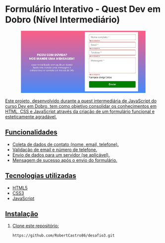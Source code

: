 # Formulário Interativo - Quest Dev em Dobro (Nível Intermediário)

<div align="center">
  <a href="[https://github.com/RobertCastro86](https://acordeon-one.vercel.app/)">
    <img height="200em" src="formulario-img.JPG"/>
</div>

Este projeto, desenvolvido durante a quest intermediária de JavaScript do curso Dev em Dobro, tem como objetivo consolidar os conhecimentos em HTML, CSS e JavaScript através da criação de um formulário funcional e esteticamente agradável.

## Funcionalidades
* Coleta de dados de contato (nome, email, telefone).
* Validação de email e número de telefone.
* Envio de dados para um servidor (se aplicável).
* Mensagem de sucesso após o envio do formulário.

## Tecnologias utilizadas
* HTML5
* CSS3
* JavaScript

## Instalação
1. Clone este repositório:
   ```bash
   https://github.com/RobertCastro86/desafio3.git
